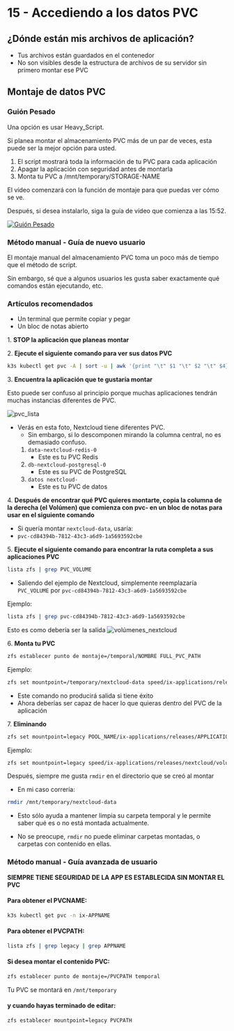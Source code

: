 # 15 - Accediendo a los datos PVC

## ¿Dónde están mis archivos de aplicación?

- Tus archivos están guardados en el contenedor
- No son visibles desde la estructura de archivos de su servidor sin primero montar ese PVC

## Montaje de datos PVC

### Guión Pesado

Una opción es usar Heavy_Script.

Si planea montar el almacenamiento PVC más de un par de veces, esta puede ser la mejor opción para usted.

1. El script mostrará toda la información de tu PVC para cada aplicación
2. Apagar la aplicación con seguridad antes de montarla
3. Monta tu PVC a /mnt/temporary/STORAGE-NAME

El vídeo comenzará con la función de montaje para que puedas ver cómo se ve.

Después, si desea instalarlo, siga la guía de vídeo que comienza a las 15:52.

[![Guión Pesado](/img/pvc_access/video_thumbnail.jpg)](https://youtu.be/uZp4x_Susgo?t=616 "Guión Pesado")

### Método manual - Guía de nuevo usuario

El montaje manual del almacenamiento PVC toma un poco más de tiempo que el método de script.

Sin embargo, sé que a algunos usuarios les gusta saber exactamente qué comandos están ejecutando, etc.

### Artículos recomendados

- Un terminal que permite copiar y pegar
- Un bloc de notas abierto

1\. **STOP la aplicación que planeas montar**

2\. **Ejecute el siguiente comando para ver sus datos PVC**

```bash
k3s kubectl get pvc -A | sort -u | awk '{print "\t" $1 "\t" $2 "\t" $4}' | columna -t
```

3\. **Encuentra la aplicación que te gustaría montar**

Esto puede ser confuso al principio porque muchas aplicaciones tendrán muchas instancias diferentes de PVC.

![pvc_lista](/img/pvc_access/pvc_list.png)

- Verás en esta foto, Nextcloud tiene diferentes PVC.
  - Sin embargo, si lo descomponen mirando la columna central, no es demasiado confuso.
  1. `data-nextcloud-redis-0`
      - Este es tu PVC Redis
  2. `db-nextcloud-postgresql-0`
      - Este es su PVC de PostgreSQL
  3. `datos nextcloud-`
      - Este es tu PVC de datos

4\. **Después de encontrar qué PVC quieres montarte, copia la columna de la derecha (el Volúmen) que comienza con pvc- en un bloc de notas para usar en el siguiente comando**

- Si quería montar `nextcloud-data`, usaría:
- `pvc-cd84394b-7812-43c3-a6d9-1a5693592cbe`

5\. **Ejecute el siguiente comando para encontrar la ruta completa a sus aplicaciones PVC**

```bash
lista zfs | grep PVC_VOLUME
```

- Saliendo del ejemplo de Nextcloud, simplemente reemplazaría `PVC_VOLUME` por `pvc-cd84394b-7812-43c3-a6d9-1a5693592cbe`

Ejemplo:

```bash
lista zfs | grep pvc-cd84394b-7812-43c3-a6d9-1a5693592cbe
```

Esto es como debería ser la salida ![volúmenes_nextcloud](/img/pvc_access/nextcloud_volumes.png)

6\. **Monta tu PVC**

```bash
zfs establecer punto de montaje=/temporal/NOMBRE FULL_PVC_PATH
```

Ejemplo:

```bash
zfs set mountpoint=/temporary/nextcloud-data speed/ix-applications/releases/nextcloud/volumes/pvc-cd84394b-7812-43c3-a6d9-1a5693592cbe
```

- Este comando no producirá salida si tiene éxito
- Ahora deberías ser capaz de hacer lo que quieras dentro del PVC de la aplicación

7\. **Eliminando**

```bash
zfs set mountpoint=legacy POOL_NAME/ix-applications/releases/APPLICATION_NOMBRE/volumes/NOMBRE-VOLUME-NOMBRE
```

Ejemplo:

```bash
zfs set mountpoint=legacy speed/ix-applications/releases/nextcloud/volumes/pvc-cd84394b-7812-43c3-a6d9-1a5693592cbe
```

Después, siempre me gusta `rmdir` en el directorio que se creó al montar

- En mi caso correría:

```bash
rmdir /mnt/temporary/nextcloud-data
```

- Esto sólo ayuda a mantener limpia su carpeta temporal y le permite saber qué es o no está montada actualmente.

- No se preocupe, `rmdir` no puede eliminar carpetas montadas, o carpetas con contenido en ellas.

### Método manual - Guía avanzada de usuario

**SIEMPRE TIENE SEGURIDAD DE LA APP ES ESTABLECIDA SIN MONTAR EL PVC**

#### Para obtener el PVCNAME:

```bash
k3s kubectl get pvc -n ix-APPNAME
```

#### Para obtener el PVCPATH:

```bash
lista zfs | grep legacy | grep APPNAME
```

#### Si desea montar el contenido PVC:

```bash
zfs establecer punto de montaje=/PVCPATH temporal
```

Tu PVC se montará en `/mnt/temporary`

#### y cuando hayas terminado de editar:

```bash
zfs establecer mountpoint=legacy PVCPATH
```

